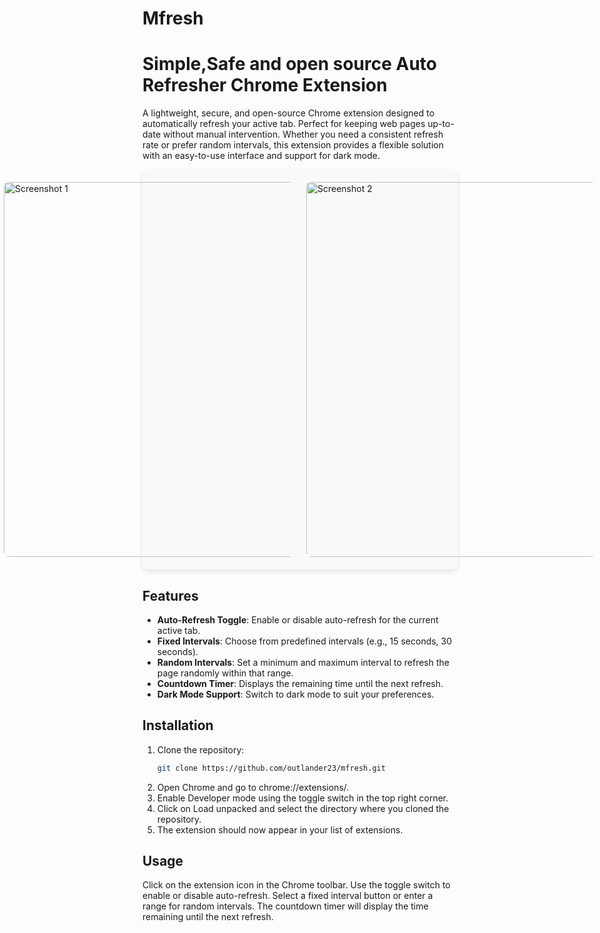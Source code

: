 # Mfresh
# Simple,Safe and open source Auto Refresher Chrome Extension

A lightweight, secure, and open-source Chrome extension designed to automatically refresh your active tab. Perfect for keeping web pages up-to-date without manual intervention. Whether you need a consistent refresh rate or prefer random intervals, this extension provides a flexible solution with an easy-to-use interface and support for dark mode.
<br>
<div style="display: flex; justify-content: center; align-items: center; gap: 20px; padding: 20px; background-color: #f8f9fa; border-radius: 10px; box-shadow: 0 4px 8px rgba(0, 0, 0, 0.1);">

<img src="https://github.com/user-attachments/assets/2a5fc34f-25c6-4858-8aed-88b54d261367" alt="Screenshot 1" style="width: 500px; height: 600px; object-fit: cover; border-radius: 8px; transition: transform 0.3s ease, box-shadow 0.3s ease;" />

<img src="https://github.com/user-attachments/assets/24797a54-9cd1-4b05-9a24-567b35f26bae" alt="Screenshot 2" style="width: 500px; height: 600px; object-fit: cover; border-radius: 8px; transition: transform 0.3s ease, box-shadow 0.3s ease;" />

</div>


## Features

- **Auto-Refresh Toggle**: Enable or disable auto-refresh for the current active tab.
- **Fixed Intervals**: Choose from predefined intervals (e.g., 15 seconds, 30 seconds).
- **Random Intervals**: Set a minimum and maximum interval to refresh the page randomly within that range.
- **Countdown Timer**: Displays the remaining time until the next refresh.
- **Dark Mode Support**: Switch to dark mode to suit your preferences.

## Installation

1. Clone the repository:
   ```bash
   git clone https://github.com/outlander23/mfresh.git 
2. Open Chrome and go to chrome://extensions/.
3. Enable Developer mode using the toggle switch in the top right corner.
4. Click on Load unpacked and select the directory where you cloned the repository.
5. The extension should now appear in your list of extensions.


## Usage
Click on the extension icon in the Chrome toolbar.
Use the toggle switch to enable or disable auto-refresh.
Select a fixed interval button or enter a range for random intervals.
The countdown timer will display the time remaining until the next refresh.
